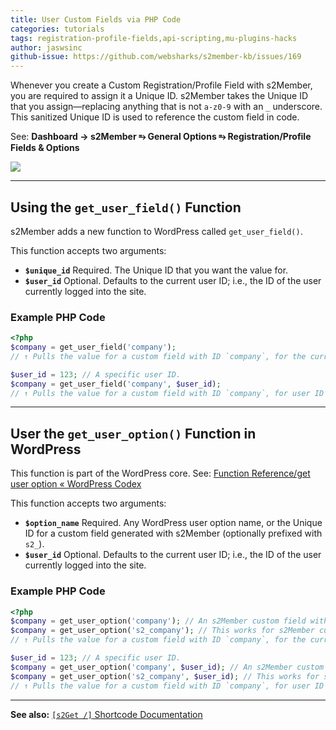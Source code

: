 ```yaml
---
title: User Custom Fields via PHP Code
categories: tutorials
tags: registration-profile-fields,api-scripting,mu-plugins-hacks
author: jaswsinc
github-issue: https://github.com/websharks/s2member-kb/issues/169
---
```


Whenever you create a Custom Registration/Profile Field with s2Member, you are required to assign it a Unique ID. s2Member takes the Unique ID that you assign—replacing anything that is not `a-z0-9` with an `_` underscore. This sanitized Unique ID is used to reference the custom field in code.

See: **Dashboard → s2Member ⥱ General Options ⥱ Registration/Profile Fields & Options**

![](https://www.filepicker.io/api/file/NnxnjO37RcyQTYWYsSvX#.png)

---

## Using the `get_user_field()` Function

s2Member adds a new function to WordPress called `get_user_field()`.

This function accepts two arguments:

- **`$unique_id`** Required. The Unique ID that you want the value for.
- **`$user_id`** Optional. Defaults to the current user ID; i.e., the ID of the user currently logged into the site.

### Example PHP Code

```php
<?php
$company = get_user_field('company');
// ↑ Pulls the value for a custom field with ID `company`, for the current user.

$user_id = 123; // A specific user ID.
$company = get_user_field('company', $user_id);
// ↑ Pulls the value for a custom field with ID `company`, for user ID 123.
```

---

## User the `get_user_option()` Function in WordPress

This function is part of the WordPress core. See: [Function Reference/get user option « WordPress Codex](http://codex.wordpress.org/Function_Reference/get_user_option)

This function accepts two arguments:

- **`$option_name`** Required. Any WordPress user option name, or the Unique ID for a custom field generated with s2Member (optionally prefixed with `s2_`).
- **`$user_id`** Optional. Defaults to the current user ID; i.e., the ID of the user currently logged into the site.

### Example PHP Code

```php
<?php
$company = get_user_option('company'); // An s2Member custom field with ID `company`.
$company = get_user_option('s2_company'); // This works for s2Member custom fields too; prefix is optional.
// ↑ Pulls the value for a custom field with ID `company`, for the current user.

$user_id = 123; // A specific user ID.
$company = get_user_option('company', $user_id); // An s2Member custom field with ID `company`.
$company = get_user_option('s2_company', $user_id); // This works for s2Member custom fields too; prefix is optional.
// ↑ Pulls the value for a custom field with ID `company`, for user ID 123.
```

---

**See also:** [`[s2Get /]` Shortcode Documentation](http://s2member.com/kb-article/s2get-shortcode-documentation/)
